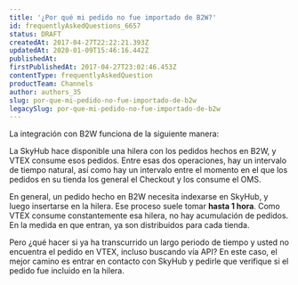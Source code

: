 ```yaml
---
title: '¿Por qué mi pedido no fue importado de B2W?'
id: frequentlyAskedQuestions_6657
status: DRAFT
createdAt: 2017-04-27T22:22:21.393Z
updatedAt: 2020-01-09T15:46:16.442Z
publishedAt: 
firstPublishedAt: 2017-04-27T23:02:46.453Z
contentType: frequentlyAskedQuestion
productTeam: Channels
author: authors_35
slug: por-que-mi-pedido-no-fue-importado-de-b2w
legacySlug: por-que-mi-pedido-no-fue-importado-de-b2w
---
```


La integración con B2W funciona de la siguiente manera:

La SkyHub hace disponible una hilera con los pedidos hechos en B2W, y VTEX consume esos pedidos. Entre esas dos operaciones, hay un intervalo de tiempo natural, así como hay un intervalo entre el momento en el que los pedidos en su tienda los general el Checkout y los consume el OMS.

En general, un pedido hecho en B2W necesita indexarse en SkyHub, y luego insertarse en la hilera. Ese proceso suele tomar **hasta 1 hora**. Como VTEX consume constantemente esa hilera, no hay acumulación de pedidos. En la medida en que entran, ya son distribuidos para cada tienda.

Pero ¿qué hacer si ya ha transcurrido un largo periodo de tiempo y usted no encuentra el pedido en VTEX, incluso buscando vía API? En este caso, el mejor camino es entrar en contacto con SkyHub y pedirle que verifique si el pedido fue incluido en la hilera.
